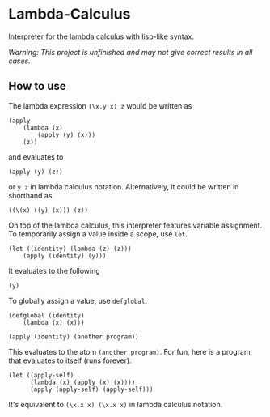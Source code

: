 # Lambda-Calculus
Interpreter for the lambda calculus with lisp-like syntax.

*Warning: This project is unfinished and may not give correct results in all cases.*

## How to use
The lambda expression `(\x.y x) z` would be written as
```
(apply
    (lambda (x)
        (apply (y) (x)))
    (z))
```
and evaluates to
```
(apply (y) (z))
```
or `y z` in lambda calculus notation. Alternatively, it could be written in shorthand as
```
((\(x) ((y) (x))) (z))
```

On top of the lambda calculus, this interpreter features variable assignment. To temporarily assign a value inside a scope, use `let`.
```
(let ((identity) (lambda (z) (z)))
    (apply (identity) (y)))
```
It evaluates to the following
```
(y)
```
To globally assign a value, use `defglobal`.
```
(defglobal (identity)
    (lambda (x) (x)))

(apply (identity) (another program))
```
This evaluates to the atom `(another program)`. For fun, here is a program that evaluates to itself (runs forever).
```
(let ((apply-self)
      (lambda (x) (apply (x) (x))))
      (apply (apply-self) (apply-self)))
```
It's equivalent to `(\x.x x) (\x.x x)` in lambda calculus notation.
